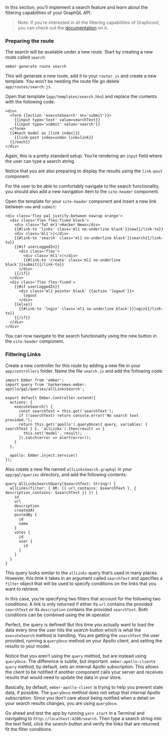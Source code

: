 In this section, you’ll implement a search feature and learn about the filtering capabilities of your GraphQL API.

> Note: If you’re interested in all the filtering capabilities of Graphcool, you can check out the [documentation](https://www.graph.cool/docs/reference/simple-api/filtering-by-field-xookaexai0/) on it.

### Preparing the route

The search will be available under a new route. Start by creating a new route called `search`:

    ember generate route search

This will generate a new route, add it to your `router.js` and create a new template. You won’t be needing the route file go delete `app/routes/search.js`.

Open that template (`app/templates/search.hbs`) and replace the contents with the following code:

    <div>
      <form {{action 'executeSearch' on='submit'}}>
        {{input type='text' value=searchText}}
        {{input type='submit' value='search'}}
      </form>
      {{#each model as |link index|}}
        {{link-post index=index link=link}}
      {{/each}}
    </div>

Again, this is a pretty standard setup. You’re rendering an `input` field where the user can type a search string.

Notice that you are also preparing to display the results using the `link-post` component.

For the user to be able to comfortably navigate to the search functionality, you should also add a new navigation item to the `site-header` component.

Open the template for your `site-header` component and insert a new link between `new` and `submit`:

    <div class='flex pa1 justify-between nowrap orange'>
      <div class='flex flex-fixed black'>
        <div class='fw7 mr1'>Hacker News</div>
        {{#link-to 'links' class='ml1 no-underline black'}}new{{/link-to}}
        <div class='ml1'>|</div>
        {{#link-to 'search' class='ml1 no-underline black'}}search{{/link-to}}
        {{#if userLoggedIn}}
          <div class='flex'>
            <div class='ml1'>|</div>
            {{#link-to 'create' class='ml1 no-underline black'}}submit{{/link-to}}
          </div>
        {{/if}}
      </div>
      <div class='flex flex-fixed'>
        {{#if userLoggedIn}}
          <div class='ml1 pointer black' {{action 'logout'}}>
            logout
          </div>
        {{else}}
          {{#link-to 'login' class='ml1 no-underline black'}}login{{/link-to}}
        {{/if}}
      </div>
    </div>

You can now navigate to the search functionality using the new button in the `site-header` component.

### Filtering Links

Create a new controller for this route by adding a new file in your `app/controllers` folder. Name the file `search.js` and add the following code:

    import Ember from 'ember';
    import query from 'hackernews-ember-apollo/gql/queries/allLinksSearch';

    export default Ember.Controller.extend({
      actions: {
        executeSearch() {
          const searchText = this.get('searchText');
          if (!searchText) return console.error('No search text provided.');
          return this.get('apollo').queryOnce({ query, variables: { searchText } }, 'allLinks').then(result => {
            this.set('model', result);
          }).catch(error => alert(error));
        }
      },

      apollo: Ember.inject.service()
    });

Also create a new file named `allLinksSearch.graphql` in your `app/gql/queries` directory, and add the following contents:

    query AllLinksSearchQuery($searchText: String!) {
      allLinks(filter: { OR: [{ url_contains: $searchText }, { description_contains: $searchText }] }) {
        id
        url
        description
        createdAt
        postedBy {
          id
          name
        }
        votes {
          id
          user {
            id
          }
        }
      }
    }

This query looks similar to the `allLinks` query that’s used in many places. However, this time it takes in an argument called `searchText` and specifies a `filter` object that will be used to specify conditions on the links that you want to retrieve.

In this case, you’re specifying two filters that account for the following two conditions: A link is only returned if either its `url` contains the provided `searchText` *or* its `description` contains the provided `searchText`. Both conditions can be combined using the `OR` operator.

Perfect, the query is defined! But this time you actually want to load the data every time the user hits the *search*-button which is what the `executeSearch` method is handling. You are getting the `searchText` the user provided, running a `queryOnce` method on your Apollo client, and setting the results to your model.

Notice that you aren’t using the `query` method, but are instead using `queryOnce`. The difference is subtle, but important. `ember-apollo-client`s `query` method, by default, sets an internal Apollo subscription. This allows the client to be notified if another component calls your server and receives results that would need to update the data in your store.

Basically, by default, `ember-apollo-client` is trying to help you prevent stale data, if possible. The `queryOnce` method does not setup that internal Apollo subscription. Since you don’t care about being notified when a detail on your search results changes, you are using `queryOnce`.

Go ahead and test the app by running `yarn start` in a Terminal and navigating to `http://localhost:4200/search`. Then type a search string into the text field, click the *search*-button and verify the links that are returned fit the filter conditions.
